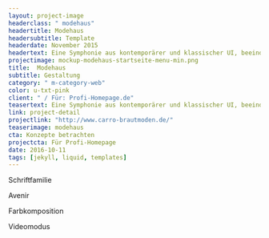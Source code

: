 ```yaml
---
layout: project-image
headerclass: " modehaus"
headertitle: Modehaus
headersubtitle: Template
headerdate: November 2015
headertext: Eine Symphonie aus kontemporärer und klassischer UI, beeindruckende Bilderwelt und fein abgestimmte Farbwahl &amp; Details.
projectimage: mockup-modehaus-startseite-menu-min.png
title:  Modehaus
subtitle: Gestaltung
category: " m-category-web"
color: u-txt-pink
client: " / Für: Profi-Homepage.de"
teasertext: Eine Symphonie aus kontemporärer und klassischer UI, beeindruckende Bilderwelt und fein abgestimmte Farbwahl &amp; Details.
link: project-detail
projectlink: "http://www.carro-brautmoden.de/"
teaserimage: modehaus
cta: Konzepte betrachten
projectcta: Für Profi-Homepage
date: 2016-10-11
tags: [jekyll, liquid, templates]
---
```

<!-- Widgets -->
<section id="widget-font" class="o-flex-center--center has-column c-widget">
  <p class="c-widget__heading u-txt-grey-lightest u-uppercase">Schriftfamilie</p>
  <div class="c-widget__aa u-txt-black oculus-aa"></div>
  <p class="c-widget__subtitle u-txt-black">Avenir</p>
</section>

<section id="widget-color" class="o-flex-center--center has-column c-widget">
  <p class="c-widget__heading u-txt-grey-lightest u-uppercase">Farbkomposition</p>
  <div class="o-flex-center--center c-widget__palette u-txt-black">
    <span class="c-widget__color is-red"></span>
    <span class="c-widget__color is-black"></span>
    <span class="c-widget__color is-blue"></span>
    <span class="c-widget__color is-grey"></span>
    <span class="c-widget__color is-grey-light"></span>
  </div>
</section>

<section id="widget-video" class="o-flex-center--center has-column c-widget">
  <div><p class="c-widget__heading u-txt-grey-lightest u-uppercase">Videomodus</p></div>
  <div class="c-widget__video"></div>
</section>
